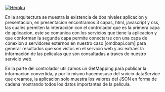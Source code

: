 

[![Heroku](https://wmpics.pics/di-NNAT.png)](https://finalarsw.herokuapp.com/)


En la arquitectura se muestra la existencia de dos niveles aplicacion y presentacion, en presentacion encontramos 3 capas, html, javascript y css, las cuales permiten la interacción con el controlador que es la primera capa de aplicacion, este se comunica con los servicios que tiene la aplicacion y que conforman la segunda capa permite conectarse con una capa de conexion a servidores externos en nuestro caso [omdbapi.com] para  generar resultados que son vistos en el servicio web y así extraer la información de las peliculas que son consultadas a traves de nuestro servicio web.


En la parte del controlador utilizamos un GetMapping para publicar la informacion convertida, y por lo mismo hacemosuso del srvicio dataService que creamos, la aplicacion solo muestra los valores del JSON en forma de cadena mostrando todos los datos importantes de la pelicula.
